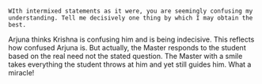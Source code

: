```

WIth intermixed statements as it were, you are seemingly confusing my understanding. Tell me decisively one thing by which I may obtain the best.

```

Arjuna thinks Krishna is confusing him and is being indecisive. This reflects how confused Arjuna is. But actually, the Master responds to the student based on the real need not the stated question. The Master with a smile takes everything the student throws at him and yet still guides him. What a miracle!
